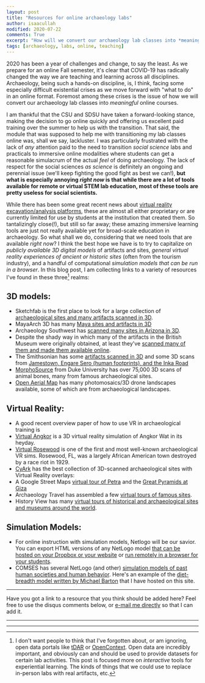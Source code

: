```yaml
---
layout: post
title: "Resources for online archaeology labs"
author: isaacullah
modified: 2020-07-22
comments: True
excerpt: "How will we convert our archaeology lab classes into *meaningful* online courses?"
tags: [archaeology, labs, online, teaching]
---
```


2020 has been a year of challenges and change, to say the least. As we prepare for an online Fall semester, it's clear that COVID-19 has radically changed the way we are teaching and learning across all disciplines. Archaeology, being such a hands-on discipline, is, I think, facing some especially difficult existential crises as we move forward with "what to do" in an online format. Foremost among these crises is the issue of how we will convert our archaeology lab classes into *meaningful* online courses.

I am thankful that the CSU and SDSU have taken a forward-looking stance, making the decision to go online quickly and offering us excellent paid training over the summer to help us with the transition. That said, the module that was supposed to help me with transitioning my lab classes online was, shall we say, lackluster. I was particularly frustrated with the lack of *any* attention paid to the need to transition *social science* labs and practicals to immersive online modalities where students can get a reasonable simulacrum of the actual *feel* of doing archaeology. The lack of respect for the social sciences *as science* is definitely an ongoing and perennial issue (we'll keep fighting the good fight as best we can!), __but what is especially annoying *right now* is that while there are a lot of tools available for remote or virtual STEM lab education, most of these tools are pretty useless for social scientists.__

While there has been some great recent news about [virtual reality excavation/analysis platforms](https://news.illinois.edu/view/6367/717299), these are almost all either proprietary or are currently limited for use by students at the institution that created them. So tantalizingly close(!), but still so far away; these amazing immersive learning tools are just not really available yet for broad-scale education in archaeology. So what shall we do, considering that we need tools that are available *right now*? I think the best hope we have is to try to capitalize on *publicly available 3D digital models* of artifacts and sites, *general virtual reality experiences of ancient or historic sites* (often from the tourism industry), and a handful of computational *simulation models that can be run in a browser*. In this blog post, I am collecting links to a variety of resources I've found in these three[^1] realms:

## 3D models:

* Sketchfab is the first place to look for a large collection of [archaeological sites and many artifacts scanned in 3D](https://sketchfab.com/tags/archaeology).
* MayaArch 3D has many [Maya sites and artifacts in 3D](https://mayaarch3d.org/en/)
* Archaeology Southwest has [scanned many sites in Arizona in 3D](https://sketchfab.com/archaeologysouthwest).
* Despite the shady way in which many of the artifacts in the British Museum were originally obtained, at least they've [scanned many of them and made them available online](https://artsandculture.google.com/partner/the-british-museum).
* The Smithsonian has some [artifacts scanned in 3D](https://humanorigins.si.edu/evidence/3d-collection/artifacts) and some 3D scans from [Jamestown, Engare Sero (human footprints), and the Inka Road](https://3d.si.edu/)
* [MorphoSource](https://www.morphosource.org/) from Duke University has over 75,000 3D scans of animal bones, many from famous archaeological sites.
* [Open Aerial Map](https://openaerialmap.org/) has many photomosaics/3D drone landscapes available, some of which are from archaeological landscapes.

## Virtual Reality:

* A good recent overview paper of how to use VR in archaeological training is [](https://www.cambridge.org/core/journals/advances-in-archaeological-practice/article/virtual-and-augmented-reality-in-public-archaeology-teaching/47E67BAF60F453B55AACB854B84A2DE5/core-reader)
* [Virtual Angkor](https://www.virtualangkor.com/) is a 3D virtual reality simulation of Angkor Wat in its heyday.
* [Virtual Rosewood](https://www.virtualrosewood.com/) is one of the first and most well-known archaeological VR sims. Rosewood, FL, was a largely African American town destroyed by a race riot in 1929.
* [CyArk](https://www.cyark.org/explore/) has the best collection of 3D-scanned archaeological sites with Virtual Reality overlays:
* A Google Street Maps [virtual tour of Petra](https://www.google.co.uk/maps/about/behind-the-scenes/streetview/treks/petra/) and the [Great Pyramids at Giza](https://www.google.co.uk/maps/about/behind-the-scenes/streetview/treks/pyramids-of-giza/)
* Archaeology Travel has assembled a few [virtual tours of famous sites](https://archaeology-travel.com/virtual-travel/).
* History View has many [virtual tours of historical and archaeological sites and museums around the world](https://historyview.org/).

## Simulation Models:

* For online instruction with simulation models, Netlogo will be our savior. You can export HTML versions of any NetLogo model [that can be hosted on your Dropbox or your website](https://stackoverflow.com/questions/37817135/how-to-share-a-netlogo-model-online) or [run remotely in a browser for your students](https://netlogoweb.org/).
* COMSES has several NetLogo (and other) [simulation models of past human societies and human behavior](https://www.comses.net/codebases/?query=Archaeology). Here's an example of the [diet-breadth model written by Michael Barton](http://isaacullah.github.io/diet_breadth.html) that I have hosted on this site.

---

Have you got a link to a resource that you think should be added here? Feel free to use the disqus comments below, or [e-mail me directly](iullah@sdsu.edu) so that I can add it.

---

[^1]: I don't want people to think that I've forgotten about, or am ignoring, open data portals like [tDAR](www.tdar.org) or [OpenContext](www.opencontext.org). Open data are incredibly important, and obviously can and should be used to provide datasets for certain lab activities. This post is focused more on *interactive* tools for experiential learning. The kinds of things that we could use to replace in-person labs with real artifacts, etc.

---
